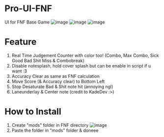 # Pro-UI-FNF
UI for FNF Base Game
![image](https://github.com/user-attachments/assets/40e19374-a07b-4d1d-bf52-8d25e66ab7b9)
![image](https://github.com/user-attachments/assets/13aa7691-3b2b-4c56-b6bb-e6499b6d018f)
![image](https://github.com/user-attachments/assets/cf0c2491-6a16-4bc6-b051-5cf3d6d2f7fb)


# Feature
1. Real Time Judgement Counter with color too! (Combo, Max Combo, Sick Good Bad Shit Miss & Combobreak)
2. Disable notesplash, hold cover splash but can be enable in script if u want :3
3. Accuracy Clear as same as FNF calculation
4. Move Score (& Accuracy clear) to Bottom Left
5. Stop Desaturate Bad & Shit note hit (annoying ngl)
6. Laneunderlay & Center note (credit to KadeDev :>)

# How to Install
1. Create "mods" folder in FNF directory
![image](https://github.com/user-attachments/assets/a3d84dae-d851-42cd-bc5a-14d848f3c1f9)
2. Paste the folder in "mods" folder & doneee
